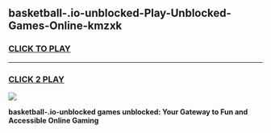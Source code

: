 
## basketball-.io-unblocked-Play-Unblocked-Games-Online-kmzxk
<h3>
<a href="https://premium76.site?title=basketball-.io-unblocked&ref=25A">CLICK TO PLAY</a></h3>
<hr>

<h3>
<a href="https://premium76.site?title=basketball-.io-unblocked&ref=25A">CLICK 2 PLAY</a>
  
</h3>

<a href="https://premium76.site?title=basketball-.io-unblocked&ref=25A"><img src="https://clearcache.store/games.png"></a>


**basketball-.io-unblocked games unblocked: Your Gateway to Fun and Accessible Online Gaming**
